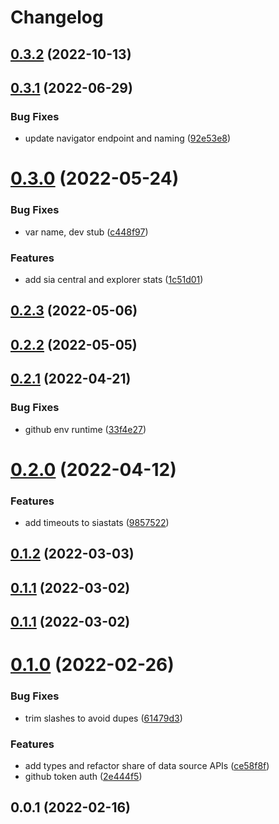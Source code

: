 # Changelog

## [0.3.2](https://github.com/SiaFoundation/web/compare/data-sources-0.3.1...data-sources-0.3.2) (2022-10-13)

## [0.3.1](https://github.com/SiaFoundation/web/compare/data-sources-0.3.0...data-sources-0.3.1) (2022-06-29)

### Bug Fixes

- update navigator endpoint and naming ([92e53e8](https://github.com/SiaFoundation/web/commit/92e53e89f72778c4e6399ca0b1f9da08e1beb32a))

# [0.3.0](https://github.com/SiaFoundation/web/compare/data-sources-0.2.3...data-sources-0.3.0) (2022-05-24)

### Bug Fixes

- var name, dev stub ([c448f97](https://github.com/SiaFoundation/web/commit/c448f97517ae75d5610cf785d83664cf7911a697))

### Features

- add sia central and explorer stats ([1c51d01](https://github.com/SiaFoundation/web/commit/1c51d01cc955b2285439b89cd604aa1a9163c19b))

## [0.2.3](https://github.com/SiaFoundation/web/compare/data-sources-0.2.2...data-sources-0.2.3) (2022-05-06)

## [0.2.2](https://github.com/SiaFoundation/web/compare/data-sources-0.2.1...data-sources-0.2.2) (2022-05-05)

## [0.2.1](https://github.com/SiaFoundation/web/compare/data-sources-0.2.0...data-sources-0.2.1) (2022-04-21)

### Bug Fixes

- github env runtime ([33f4e27](https://github.com/SiaFoundation/web/commit/33f4e27189547b86290b54d65572ae215b56f62f))

# [0.2.0](https://github.com/SiaFoundation/web/compare/data-sources-0.1.2...data-sources-0.2.0) (2022-04-12)

### Features

- add timeouts to siastats ([9857522](https://github.com/SiaFoundation/web/commit/985752203c2a0c2cd286d9ae6c17934be505851e))

## [0.1.2](https://github.com/SiaFoundation/web/compare/data-sources-0.1.1...data-sources-0.1.2) (2022-03-03)

## [0.1.1](https://github.com/SiaFoundation/web/compare/data-sources-0.1.0...data-sources-0.1.1) (2022-03-02)

## [0.1.1](https://github.com/SiaFoundation/web/compare/data-sources-0.1.0...data-sources-0.1.1) (2022-03-02)

# [0.1.0](https://github.com/SiaFoundation/web/compare/data-sources-0.0.1...data-sources-0.1.0) (2022-02-26)

### Bug Fixes

- trim slashes to avoid dupes ([61479d3](https://github.com/SiaFoundation/web/commit/61479d3a32ab0428ea56bc048dc0e9d57e11c883))

### Features

- add types and refactor share of data source APIs ([ce58f8f](https://github.com/SiaFoundation/web/commit/ce58f8f1cea2a7761fb83674d18fe28ebbb14421))
- github token auth ([2e444f5](https://github.com/SiaFoundation/web/commit/2e444f58c5d65afb5414bb8c188a262fae04f7b8))

## 0.0.1 (2022-02-16)
